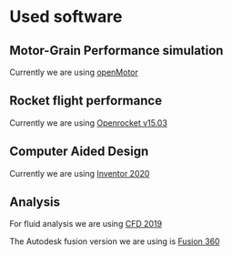 
# Used software

## Motor-Grain Performance simulation

Currently we are using [openMotor](https://github.com/reilleya/openMotor)

## Rocket flight performance

Currently we are using [Openrocket v15.03](https://github.com/openrocket/openrocket/releases/download/release-15.03/OpenRocket-15.03.jar)

## Computer Aided Design

Currently we are using [Inventor 2020](https://knowledge.autodesk.com/support/inventor/learn-explore/caas/CloudHelp/cloudhelp/2020/ENU/Inventor-WhatsNew/files/GUID-8126E8EE-422A-4DEF-9B14-513D87BD4122-htm.html#:~:text=This%20year%20we%20celebrate%20Inventor's,the%20release%20of%20Inventor%202020.&text=Inventor%202020%20delivers%3A,a%20modernized%20look%20and%20feel.)

## Analysis

For fluid analysis we are using [CFD 2019](https://knowledge.autodesk.com/support/cfd/troubleshooting/caas/downloads/content/autodesk-cfd-2019-download-and-install-help-documentation.html)

The Autodesk fusion version we are using is [Fusion 360](https://www.autodesk.com/products/fusion-360/free-trial)
